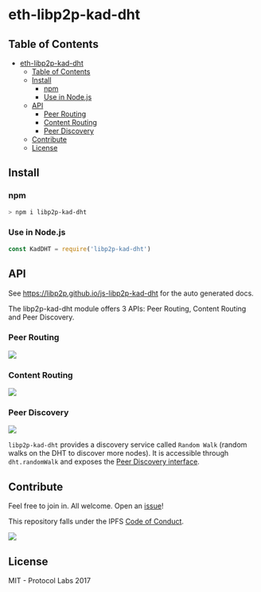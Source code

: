 # eth-libp2p-kad-dht


## Table of Contents

- [eth-libp2p-kad-dht](#eth-libp2p-kad-dht)
  - [Table of Contents](#table-of-contents)
  - [Install](#install)
    - [npm](#npm)
    - [Use in Node.js](#use-in-nodejs)
  - [API](#api)
    - [Peer Routing](#peer-routing)
    - [Content Routing](#content-routing)
    - [Peer Discovery](#peer-discovery)
  - [Contribute](#contribute)
  - [License](#license)

## Install

### npm

```sh
> npm i libp2p-kad-dht
```

### Use in Node.js

```js
const KadDHT = require('libp2p-kad-dht')
```

## API

See https://libp2p.github.io/js-libp2p-kad-dht for the auto generated docs.

The libp2p-kad-dht module offers 3 APIs: Peer Routing, Content Routing and Peer Discovery.

### Peer Routing

[![](https://raw.githubusercontent.com/libp2p/interface-peer-routing/master/img/badge.png)](https://github.com/libp2p/interface-peer-routing)

### Content Routing

[![](https://raw.githubusercontent.com/libp2p/interface-content-routing/master/img/badge.png)](https://github.com/libp2p/interface-content-routing)

### Peer Discovery

[![](https://github.com/libp2p/interface-peer-discovery/raw/master/img/badge.png)](https://github.com/libp2p/interface-peer-discovery)

`libp2p-kad-dht` provides a discovery service called `Random Walk` (random walks on the DHT to discover more nodes). It is accessible through `dht.randomWalk` and exposes the [Peer Discovery interface](https://github.com/libp2p/interface-peer-discovery).

## Contribute

Feel free to join in. All welcome. Open an [issue](https://github.com/libp2p/js-libp2p-ipfs/issues)!

This repository falls under the IPFS [Code of Conduct](https://github.com/ipfs/community/blob/master/code-of-conduct.md).

[![](https://cdn.rawgit.com/jbenet/contribute-ipfs-gif/master/img/contribute.gif)](https://github.com/ipfs/community/blob/master/contributing.md)

## License

MIT - Protocol Labs 2017
